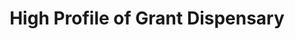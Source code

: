 ---
title: "High Profile of Grant Dispensary"
url: /grant/high-profile-of-grant-dispensary/
shop: cannabis
---